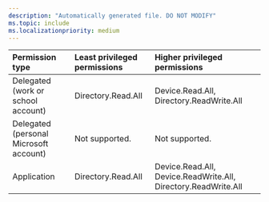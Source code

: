 ```yaml
---
description: "Automatically generated file. DO NOT MODIFY"
ms.topic: include
ms.localizationpriority: medium
---
```


|Permission type|Least privileged permissions|Higher privileged permissions|
|:---|:---|:---|
|Delegated (work or school account)|Directory.Read.All|Device.Read.All, Directory.ReadWrite.All|
|Delegated (personal Microsoft account)|Not supported.|Not supported.|
|Application|Directory.Read.All|Device.Read.All, Device.ReadWrite.All, Directory.ReadWrite.All|

